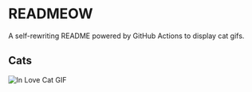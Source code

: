 # READMEOW

A self-rewriting README powered by GitHub Actions to display cat gifs.

## Cats

![In Love Cat GIF](https://media1.giphy.com/media/MDJ9IbxxvDUQM/200.gif?cid=9acd02damt19fjr5pn7kmttosvlxdzqo6nwavpz78tof5yjq&ep=v1_gifs_search&rid=200.gif&ct=g)
